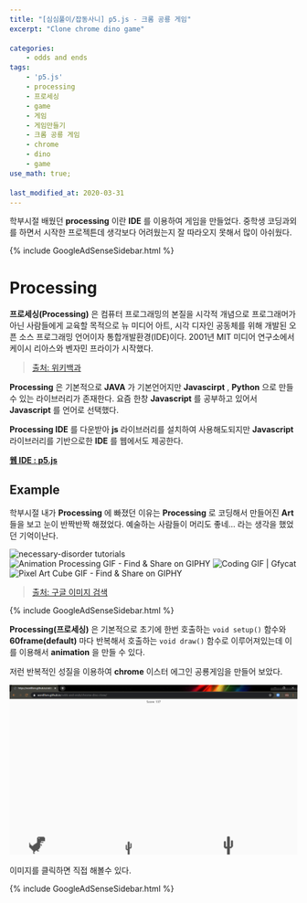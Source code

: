 ```yaml
---  
title: "[심심풀이/잡동사니] p5.js - 크롬 공룡 게임"
excerpt: "Clone chrome dino game"

categories:
    - odds and ends
tags:
    - 'p5.js'
    - processing
    - 프로세싱
    - game
    - 게임
    - 게임만들기
    - 크롬 공룡 게임
    - chrome
    - dino
    - game
use_math: true;

last_modified_at: 2020-03-31
---  
```


학부시절 배웠던 **processing** 이란 **IDE** 를 이용하여 게임을 만들었다. 중학생 코딩과외를 하면서 시작한 프로젝튼데 생각보다 어려웠는지 잘 따라오지 못해서 많이 아쉬웠다.  

{% include GoogleAdSenseSidebar.html %}

# Processing  

**프로세싱(Processing)** 은 컴퓨터 프로그래밍의 본질을 시각적 개념으로 프로그래머가 아닌 사람들에게 교육할 목적으로 뉴 미디어 아트, 시각 디자인 공동체를 위해 개발된 오픈 소스 프로그래밍 언어이자 통합개발환경(IDE)이다. 2001년 MIT 미디어 연구소에서 케이시 리아스와 벤자민 프라이가 시작했다.

> [출처: 위키백과](https://ko.wikipedia.org/wiki/%ED%94%84%EB%A1%9C%EC%84%B8%EC%8B%B1_(%ED%94%84%EB%A1%9C%EA%B7%B8%EB%9E%98%EB%B0%8D_%EC%96%B8%EC%96%B4)) 

**Processing** 은 기본적으로 **JAVA** 가 기본언어지만 **Javascirpt** , **Python** 으로 만들 수 있는 라이브러리가 존재한다. 요즘 한창 **Javascript** 를 공부하고 있어서 **Javascript** 를 언어로 선택했다.  

**Processing IDE** 를 다운받아 **js** 라이브러리를 설치하여 사용해도되지만 **Javascript** 라이브러리를 기반으로한 **IDE** 를 웹에서도 제공한다.  

**[웹 IDE : p5.js](https://editor.p5js.org/)**   

  

## Example 

학부시절 내가 **Processing** 에 빠졌던 이유는 **Processing** 로 코딩해서 만들어진 **Art** 들을 보고 눈이 반짝반짝 해졌었다. 예술하는 사람들이 머리도 좋네... 라는 생각을 했었던 기억이난다.

![necessary-disorder tutorials](https://necessarydisorder.files.wordpress.com/2019/02/agif3opt.gif?w=356)
![Animation Processing GIF - Find & Share on GIPHY](https://media0.giphy.com/media/EMxPitL8r0fQY/source.gif)
![Coding GIF | Gfycat](https://thumbs.gfycat.com/CheerySeparateGoldeneye-size_restricted.gif)
![Pixel Art Cube GIF - Find & Share on GIPHY](https://media3.giphy.com/media/lkGfNhutRpcg8/source.gif)  

> [출처: 구글 이미지 검색](https://www.google.com/search?q=processing+animation&tbm=isch&ved=2ahUKEwiii4LStcToAhWnG6YKHVCDBJcQ2-cCegQIABAA&oq=processing+animation&gs_lcp=CgNpbWcQAzIECCMQJzIECCMQJzIECAAQEzIECAAQEzIICAAQBRAeEBMyCAgAEAUQHhATMggIABAFEB4QEzIICAAQBRAeEBMyCAgAEAgQHhATUKUNWLUQYMITaABwAHgAgAGuAYgBrgWSAQMwLjSYAQCgAQGqAQtnd3Mtd2l6LWltZw&sclient=img&ei=9Q-DXuK8Eae3mAXQhpK4CQ&bih=794&biw=1466&rlz=1C1OKWM_enKR884KR884#imgrc=c0sx_lJgtt-nCM&imgdii=yxMqLAyWScelbM)  

{% include GoogleAdSenseSidebar.html %}

**Processing(프로세싱)** 은 기본적으로 초기에 한번 호출하는 `void setup()` 함수와 **60frame(default)** 마다 반복해서 호출하는 `void draw()` 함수로 이루어져있는데 이를 이용해서 **animation** 을 만들 수 있다.  

저런 반복적인 성질을 이용하여 **chrome** 이스터 에그인 공룡게임을 만들어 보았다.  

[![dino game](/assets/odds_and_ends/Processing/clone_dino_game.png)](https://wonillism.github.io/odds-and-ends/chrome-dino-clone/)  

이미지를 클릭하면 직접 해볼수 있다.  



{% include GoogleAdSenseSidebar.html %}